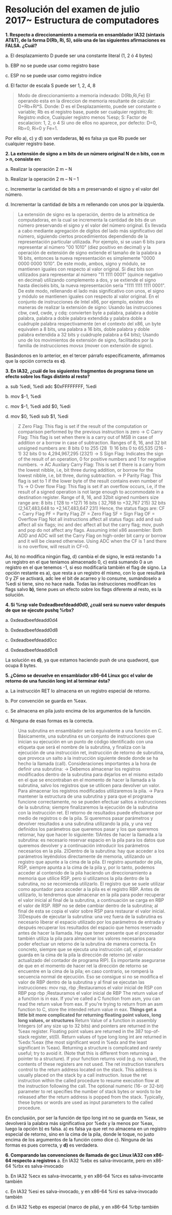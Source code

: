 # Resolución del examen de julio 2017~ Estructura de computadores
**1. Respecto a direccionamiento a memoria en ensamblador IA32 (sintaxis AT&T), de la forma D(Rb, Ri, S), sólo una de las siguientes afirmaciones es FALSA.
¿Cuál?**

  a. El desplazamiento D puede ser una constante literal (1, 2 ó 4 bytes)

  b. EBP no se puede usar como registro base

  c. ESP no se puede usar como registro índice

  d. El factor de escala S puede ser 1, 2, 4, 8
> Modo de direccionamiento a memoria indexado: D(Rb,Ri,Fe) El operando esta en la direccion de memoria resultante de calcular: D+Rb+Ri*S. Donde:
D es el Desplazamiento, puede ser constante o variable;
Rb es el registro base, puede ser cualquier registro;
Ri: Registro ındice, Cualquier registro menos %esp;
S: Factor de escalacion: 1, 2, o 4
Si uno de ellos no aparece, por defecto: D=0, Rb=0, Ri=0 y Fe=1.

  Por ello a), c) y d) son verdaderas, **b)** es falsa ya que Rb puede ser cualquier registro base.

**2. La extensión de signo a m bits de un número original N de n bits, con m > n,
consiste en:**

  a. Realizar la operación 2 m – N

  b. Realizar la operación 2 m – N – 1

  c. Incrementar la cantidad de bits a m preservando el signo y el valor del número.

  d. Incrementar la cantidad de bits a m rellenando con unos por la izquierda.

  >La extensión de signo es la operación, dentro de la aritmética de computadoras, en la cual se incrementa la cantidad de bits de un número preservando el signo y el valor del número original. Es llevada a cabo mediante agregación de dígitos del lado más significativo del número, siguiendo ciertos procedimientos dependiendo de la representación particular utilizada.
  Por ejemplo, si se usan 6 bits para representar al número "00 1010" (diez positivo en decimal) y la operación de extensión de signo extiende el tamaño de la palabra a 16 bits, entonces la nueva representación es simplemente "0000 0000 0000 1010". De este modo, ambos, signo y módulo, se mantienen iguales con respecto al valor original.
  Si diez bits son utilizados para representar al número "11 1111 0001" (quince negativo en decimal) utilizando complemento a dos, y se extiende el signo hasta dieciséis bits, la nueva representación sería "1111 1111 1111 0001". De este modo, rellenando el lado más significativo con unos, el signo y módulo se mantienen iguales con respecto al valor original.
  En el conjunto de instrucciones de Intel x86, por ejemplo, existen dos maneras de realizar la extensión de signo:
  Usando las instrucciones cbw, cwd, cwde, y cdq: convierten byte a palabra, palabra a doble palabra, palabra a doble palabra extendida y palabra doble a cuádruple palabra respectivamente (en el contexto del x86, un byte equivalen a 8 bits, una palabra a 16 bits, doble palabra y doble palabra extendida a 32 bits y cuádruple palabra a 64 bits);
  Usando uno de los movimientos de extensión de signo, facilitados por la familia de instrucciones movsx (mover con extensión de signo).

  Basándonos en lo anterior, en el tercer párrafo específicamente, afirmamos que la opción correcta es **c)**.

**3. En IA32, ¿cuál de los siguientes fragmentos de programa tiene un efecto sobre los flags distinto al resto?**

  a. sub %edi, %edi
     adc $0xFFFFFFFF, %edi

  b. mov $-1, %edi

  c. mov $-1, %edi
     add $0, %edi

  d. mov $0, %edi
     sub $1, %edi

  >Z­ Zero Flag: This flag is set if the result of the computation or comparison performed by the previous instruction is zero
  -> C­ Carry Flag: This flag is set when there is a carry out of MSB in case of addition or a borrow in case of subtraction. Ranges of 8, 16, and 32 bit unsigned numbers are:
  8 bits 0 to 255 (28 ­ 1)
  16 bits 0 to 65,535 (216 ­ 1)
  32 bits 0 to 4,294,967,295 (232­1)
  -> S ­Sign Flag: Indicates the sign of the result of an operation, 0 for positive numbers and 1 for negative numbers.
  -> AC ­Auxilary Carry Flag: This is set if there is a carry from the lowest nibble, i.e, bit three during addition, or borrow for the lowest nibble, i.e, bit three, during subtraction.
  -> P­ Parity Flag: This flag is set to 1 if the lower byte of the result contains even number of 1’s
  -> O­ Over flow Flag: This flag is set if an overflow occurs, i.e, if the result of a signed operation is not large enough to accommodate in a destination register. Range of 8­, 16­, and 32­bit signed numbers size range are:
  8 bits (­ 128 to +127)
  16 bits (­ 32,768 to +32,767 215)
  32 bits (­2,147,483,648 to +2,147,483,647 231)
  Hence, the status flags are:
  CF = Carry Flag
  PF = Parity Flag
  ZF = Zero Flag
  SF = Sign Flag
  OF = Overflow Flag
  Not all instructions affect all status flags: add and sub affect all six flags; inc and dec affect all but the carry flag; mov, push and pop do not affect any flags.
  Assuming intel x86 assembler: Both ADD and ADC will set the Carry Flag on high-order bit carry or borrow and it will be cleared otherwise. Using ADC when the CF is 1 and there is no overflow, will result in CF=0.

  Así, b) no modifica ningún flag, d) cambia el de signo, le está restando 1 a un registro en el que teníamos almacenado 0, c) está sumando 0 a un registro en el que tenemos -1, si eso modificaría también el flag de signo. La opción restante es a), que resta a un registro él mismo, con lo que resultará 0 y ZF se activará, adc lee el bit de acarreo y lo consume, sumándoselo a %edi si tiene, sino no hace nada. Todas las instrucciones modifican los flags salvo **b)**, tiene pues un efecto sobre los flags diferente al resto, es la solución.

**4. Si %rsp vale 0xdeadbeefdeadd0d0, ¿cuál será su nuevo valor después de que se ejecute pushq %rbx?**

  a. 0xdeadbeefdeadd0d4

  b. 0xdeadbeefdeadd0d8

  c. 0xdeadbeefdeadd0cc

  d. 0xdeadbeefdeadd0c8

  La solución es **d)**, ya que estamos haciendo push de una quadword, que ocupa 8 bytes.

**5. ¿Cómo se devuelve en ensamblador x86-64 Linux gcc el valor de retorno de una función long int al terminar ésta?**

  a. La instrucción RET lo almacena en un registro especial de retorno.

  b. Por convención se guarda en %eax.

  c. Se almacena en pila justo encima de los argumentos de la función.

  d. Ninguna de esas formas es la correcta.

  >Una subrutina en ensamblador sería equivalente a una función en C. Básicamente, una subrutina es un conjunto de instrucciones que inician su ejecución en un punto de código identificado con una etiqueta que será el nombre de la subrutina, y finaliza con la ejecución de una instrucción ret, instrucción de retorno de subrutina, que provoca un salto a la instrucción siguiente desde donde se ha hecho la llamada (call).
  Consideraciones importantes a la hora de definir una subrutina:
  -> Debemos almacenar los registros modificados dentro de la subrutina para dejarlos en el mismo estado en el que se encontraban en el momento de hacer la llamada a la subrutina, salvo los registros que se utilicen para devolver un valor. Para almacenar los registros modificados utilizaremos la pila.
  -> Para mantener la estructura de una subrutina y para que el programa funcione correctamente, no se pueden efectuar saltos a instrucciones de la subrutina; siempre finalizaremos la ejecución de la subrutina con la instrucción ret.
  El retorno de resultados puede efectuarse por medio de registros o de la pila.
  Si queremos pasar parámetros y devolver resultados a una subrutina utilizando la pila, y una vez definidos los parámetros que queremos pasar y los que queremos retornar, hay que hacer lo siguiente:
  1)Antes de hacer la llamada a la subrutina: es necesario reservar espacio en la pila para los datos que queremos devolver y a continuación introducir los parámetros necesarios en la pila.
  2)Dentro de la subrutina: hay que acceder a los parámetros leyéndolos directamente de memoria, utilizando un registro que apunte a la cima de la pila. El registro apuntador de pila, RSP, siempre apunta a la cima de la pila y, por lo tanto, podemos acceder al contenido de la pila haciendo un direccionamiento a memoria que utilice RSP, pero si utilizamos la pila dentro de la subrutina, no se recomienda utilizarlo.
  El registro que se suele utilizar como apuntador para acceder a la pila es el
  registro RBP. Antes de utilizarlo, lo tendremos que almacenar en la pila para
  poder recuperar el valor inicial al final de la subrutina, a continuación se carga
  en RBP el valor de RSP.
  RBP no se debe cambiar dentro de la subrutina; al final de esta se copia el valor
  sobre RSP para restaurar el valor inicial.
  3)Después de ejecutar la subrutina: una vez fuera de la subrutina es necesario
  liberar el espacio utilizado por los parámetros de entrada y después recuperar
  los resultados del espacio que hemos reservado antes de hacer la llamada.
  Hay que tener presente que el procesador también utiliza la pila para almacenar los valores necesarios para poder efectuar un retorno de la subrutina de manera correcta. En concreto, siempre que se ejecuta una instrucción call, el procesador guarda en la cima de la pila la dirección de retorno (el valor actualizado del contador de programa RIP). Es importante asegurarse de que en el momento de hacer
  ret la dirección de retorno se encuentre en la cima de la pila; en caso contrario, se romperá la secuencia normal de ejecución.
  Eso se consigue si no se modifica el valor de RBP dentro de la subrutina y al
  final se ejecutan las instrucciones:
  mov rsp, rbp    ;Restauramos el valor inicial de RSP con RBP
  pop rbp         ;Restauramos el valor inicial de RBP
  The return value of a function is in eax. If you've called a C function from asm, you can read the return value from eax. If you're trying to return from an asm function to C, store the intended return value in eax.
  **Things get a little bit more complicated for returning floating point values, long long values, or structures**
  Return Value of a function in assembly
      Integers (of any size up to 32 bits) and pointers are returned in the %eax register.
      Floating point values are returned in the 387 top-of-stack register, st(0).
      Return values of type long long int are returned in %edx:%eax (the most significant word in %edx and the least significant in %eax).
      Returning a structure is complicated and rarely useful; try to avoid it. (Note that this is different from returning a pointer to a structure).
  If your function returns void (e.g. no value), the contents of these registers are not used.
  The ret instruction transfers control to the return address located on the stack. This address is usually placed on the stack by a call instruction. Issue the ret instruction within the called procedure to resume execution flow at the instruction following the call.
  The optional numeric (16- or 32-bit) parameter to ret specifies the number of stack bytes or words to be released after the return address is popped from the stack. Typically, these bytes or words are used as input parameters to the called procedure.

  En conclusión, por ser la función de tipo long int no se guarda en %eax, se devolverá la palabra más significativa por %edx y la menos por %eax, luego la opción b) es falsa. a) es falsa ya que ret no almacena en un registro especial de retorno, sino en la cima de la pila, donde le toque, no justo encima de los argumentos de la función como dice c). Ninguna de las formas es pues correcta, y **d)** es verdadera.

**6. Comparando las convenciones de llamada de gcc Linux IA32 con x86-64 respecto a registros**
  a. En IA32 %ebx es salva-invocante, pero en x86-64 %rbx es salva-invocado

  b. En IA32 %ecx es salva-invocante, y en x86-64 %rcx es salva-invocante también

  c. En IA32 %esi es salva-invocado, y en x86-64 %rsi es salva-invocado también

  d. En IA32 %ebp es especial (marco de pila), y en x86-64 %rbp también











  #
